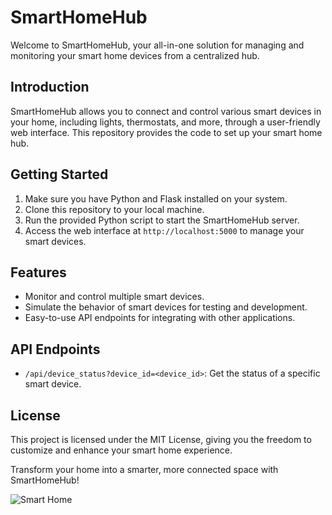 # SmartHomeHub

Welcome to SmartHomeHub, your all-in-one solution for managing and monitoring your smart home devices from a centralized hub.

## Introduction

SmartHomeHub allows you to connect and control various smart devices in your home, including lights, thermostats, and more, through a user-friendly web interface. This repository provides the code to set up your smart home hub.

## Getting Started

1. Make sure you have Python and Flask installed on your system.
2. Clone this repository to your local machine.
3. Run the provided Python script to start the SmartHomeHub server.
4. Access the web interface at `http://localhost:5000` to manage your smart devices.

## Features

- Monitor and control multiple smart devices.
- Simulate the behavior of smart devices for testing and development.
- Easy-to-use API endpoints for integrating with other applications.

## API Endpoints

- `/api/device_status?device_id=<device_id>`: Get the status of a specific smart device.

## License

This project is licensed under the MIT License, giving you the freedom to customize and enhance your smart home experience.

Transform your home into a smarter, more connected space with SmartHomeHub!

![Smart Home](https://i.imgur.com/r5328xO.png)
